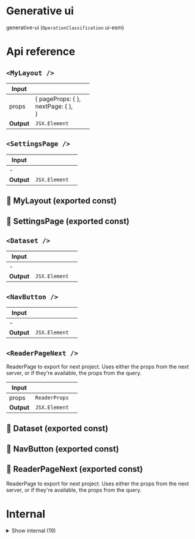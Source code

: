 # Generative ui

generative-ui (`OperationClassification` ui-esm)



# Api reference

## `<MyLayout />`

| Input      |    |    |
| ---------- | -- | -- |
| props | { pageProps: {  }, <br />nextPage: {  }, <br /> } |  |
| **Output** | `JSX.Element`   |    |



## `<SettingsPage />`

| Input      |    |    |
| ---------- | -- | -- |
| - | | |
| **Output** | `JSX.Element`   |    |



## 📄 MyLayout (exported const)

## 📄 SettingsPage (exported const)

## `<Dataset />`

| Input      |    |    |
| ---------- | -- | -- |
| - | | |
| **Output** | `JSX.Element`   |    |



## `<NavButton />`

| Input      |    |    |
| ---------- | -- | -- |
| - | | |
| **Output** | `JSX.Element`   |    |



## `<ReaderPageNext />`

ReaderPage to export for next project. Uses either the props from the next server, or if they're available, the props from the query.


| Input      |    |    |
| ---------- | -- | -- |
| props | `ReaderProps` |  |
| **Output** | `JSX.Element`   |    |



## 📄 Dataset (exported const)

## 📄 NavButton (exported const)

## 📄 ReaderPageNext (exported const)

ReaderPage to export for next project. Uses either the props from the next server, or if they're available, the props from the query.

# Internal

<details><summary>Show internal (19)</summary>
    
  # `<Menu />`




| Input      |    |    |
| ---------- | -- | -- |
| props | { notFound?: boolean, <br />projectRelativeFilePath?: string, <br />folderPath?: string, <br />filename?: string, <br />isFolder?: boolean, <br />navigation?: `FolderContent`[], <br />contextualPromptsObject?: {  }, <br />fileContextualPromptResults?: `ContextualPromptResult`[], <br />thePrompts: `ContextualPrompt`[], <br />selectionContextualPromptResults?: `ContextualPromptResult`[], <br /> } |  |
| **Output** | `JSX.Element`   |    |



## `<PromptButton />`

| Input      |    |    |
| ---------- | -- | -- |
| props | { item: `ContextualPrompt`, <br />markdown?: string, <br />projectRelativeFilePath?: string, <br /> } |  |
| **Output** | `JSX.Element`   |    |



## `<ReaderPage />`

| Input      |    |    |
| ---------- | -- | -- |
| props | `ReaderProps` |  |
| **Output** | `JSX.Element`   |    |



## `<SelectionPrompts />`

| Input      |    |    |
| ---------- | -- | -- |
| - | | |
| **Output** | `JSX.Element`   |    |



## setConfig()

| Input      |    |    |
| ---------- | -- | -- |
| apiUrl | string |  |,| disableAdmin | boolean |  |
| **Output** |    |    |



## useAdmin()

Useful hook to make a static site dynamic for administrator


| Input      |    |    |
| ---------- | -- | -- |
| - | | |
| **Output** | { isAdminActive: boolean, <br />isLoading?: boolean, <br />refetch?: {  }, <br /> }   |    |



## useQueryPath()

Returns the queryPath of your URL without everything after ? and #


| Input      |    |    |
| ---------- | -- | -- |
| - | | |
| **Output** |    |    |



## useVariantResult()

| Input      |    |    |
| ---------- | -- | -- |
| fileContextualPromptResults (optional) | {  } |  |
| **Output** |    |    |



## `<VariantSelector />`

| Input      |    |    |
| ---------- | -- | -- |
| props | { projectRelativeFilePath?: string, <br />folderPath: string, <br />isFolder?: boolean, <br />filename?: string, <br />contextualPromptResults?: `ContextualPromptResult`[], <br /> } |  |
| **Output** | `JSX.Element`   |    |



## 📄 Menu (exported const)

## 📄 PromptButton (exported const)

## 📄 ReaderPage (exported const)

## 📄 SelectionPrompts (exported const)

## 📄 setConfig (exported const)

## 📄 { StoreProvider, useStore } (exported const)

## 📄 useAdmin (exported const)

Useful hook to make a static site dynamic for administrator


## 📄 useQueryPath (exported const)

Returns the queryPath of your URL without everything after ? and #


## 📄 useVariantResult (exported const)

## 📄 VariantSelector (exported const)

  </details>

